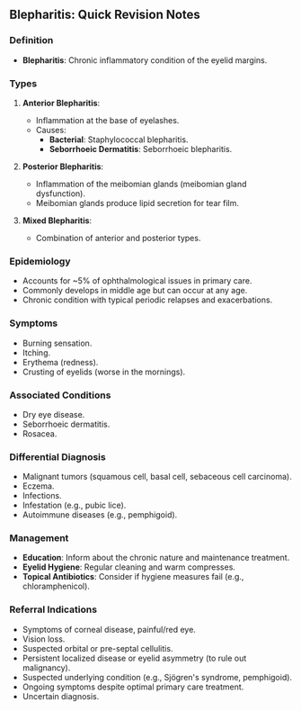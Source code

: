 ## Blepharitis: Quick Revision Notes

### Definition
- **Blepharitis**: Chronic inflammatory condition of the eyelid margins.

### Types
1. **Anterior Blepharitis**: 
   - Inflammation at the base of eyelashes.
   - Causes:
     - **Bacterial**: Staphylococcal blepharitis.
     - **Seborrhoeic Dermatitis**: Seborrhoeic blepharitis.

2. **Posterior Blepharitis**:
   - Inflammation of the meibomian glands (meibomian gland dysfunction).
   - Meibomian glands produce lipid secretion for tear film.

3. **Mixed Blepharitis**:
   - Combination of anterior and posterior types.

### Epidemiology
- Accounts for ~5% of ophthalmological issues in primary care.
- Commonly develops in middle age but can occur at any age.
- Chronic condition with typical periodic relapses and exacerbations.

### Symptoms
- Burning sensation.
- Itching.
- Erythema (redness).
- Crusting of eyelids (worse in the mornings).

### Associated Conditions
- Dry eye disease.
- Seborrhoeic dermatitis.
- Rosacea.

### Differential Diagnosis
- Malignant tumors (squamous cell, basal cell, sebaceous cell carcinoma).
- Eczema.
- Infections.
- Infestation (e.g., pubic lice).
- Autoimmune diseases (e.g., pemphigoid).

### Management
- **Education**: Inform about the chronic nature and maintenance treatment.
- **Eyelid Hygiene**: Regular cleaning and warm compresses.
- **Topical Antibiotics**: Consider if hygiene measures fail (e.g., chloramphenicol).

### Referral Indications
- Symptoms of corneal disease, painful/red eye.
- Vision loss.
- Suspected orbital or pre-septal cellulitis.
- Persistent localized disease or eyelid asymmetry (to rule out malignancy).
- Suspected underlying condition (e.g., Sjögren's syndrome, pemphigoid).
- Ongoing symptoms despite optimal primary care treatment.
- Uncertain diagnosis.